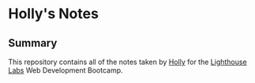 # Holly's Notes

## Summary 

This repository contains all of the notes taken by [Holly](https://github.com/hollyygardner) for the [Lighthouse Labs](https://www.lighthouselabs.ca) Web Development Bootcamp.
